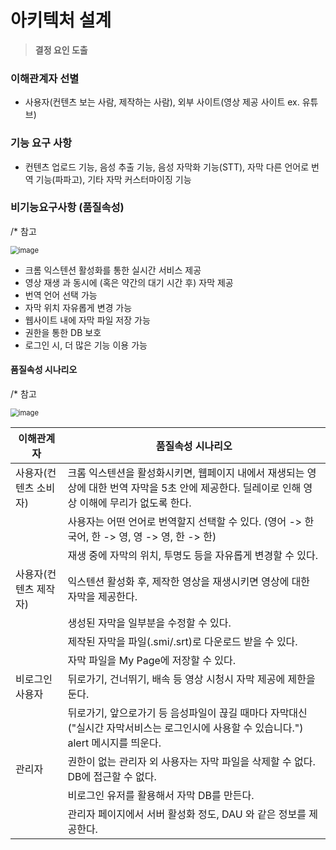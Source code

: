 # 아키텍처 설계

> **결정 요인 도출**

### 이해관계자 선별

- 사용자(컨텐츠 보는 사람, 제작하는 사람), 외부 사이트(영상 제공 사이트 ex. 유튜브)

### 기능 요구 사항

- 컨텐츠 업로드 기능, 음성 추출 기능, 음성 자막화 기능(STT), 자막 다른 언어로 번역 기능(파파고), 기타 자막 커스터마이징 기능

### 비기능요구사항 (품질속성)

/* 참고 

<img src="https://user-images.githubusercontent.com/60081206/88145824-0147bb80-cc36-11ea-923b-01b1f5b2b981.png" alt="image" style="zoom: 80%;" />

- 크롬 익스텐션 활성화를 통한 실시간 서비스 제공
- 영상 재생 과 동시에 (혹은 약간의 대기 시간 후) 자막 제공
- 번역 언어 선택 가능
- 자막 위치 자유롭게 변경 가능
- 웹사이트 내에 자막 파일 저장 가능
- 권한을 통한 DB 보호
- 로그인 시, 더 많은 기능 이용 가능



#### 품질속성 시나리오

/* 참고

<img src="https://user-images.githubusercontent.com/60081206/88156139-f562f600-cc43-11ea-93e1-786671237719.png" alt="image" style="zoom:80%;" />

| 이해관계자            | 품질속성 시나리오                                            |
| --------------------- | ------------------------------------------------------------ |
| 사용자(컨텐츠 소비자) | 크롬 익스텐션을 활성화시키면, 웹페이지 내에서 재생되는 영상에 대한 번역 자막을 5초 안에 제공한다. 딜레이로 인해 영상 이해에 무리가 없도록 한다. |
|                       | 사용자는 어떤 언어로 번역할지 선택할 수 있다. (영어 -> 한국어, 한 -> 영, 영 -> 영, 한 -> 한) |
|                       | 재생 중에 자막의 위치, 투명도 등을 자유롭게 변경할 수 있다.  |
| 사용자(컨텐츠 제작자) | 익스텐션 활성화 후, 제작한 영상을 재생시키면 영상에 대한 자막을 제공한다. |
|                       | 생성된 자막을 일부분을 수정할 수 있다.                       |
|                       | 제작된 자막을 파일(.smi/.srt)로 다운로드 받을 수 있다.       |
|                       | 자막 파일을 My Page에 저장할 수 있다.                        |
| 비로그인 사용자       | 뒤로가기, 건너뛰기, 배속 등 영상 시청시 자막 제공에 제한을 둔다. |
|                       | 뒤로가기, 앞으로가기 등 음성파일이 끊길 때마다 자막대신 ("실시간 자막서비스는 로그인시에 사용할 수 있습니다.") alert 메시지를 띄운다. |
| 관리자                | 권한이 없는 관리자 외 사용자는 자막 파일을 삭제할 수 없다. DB에 접근할 수 없다. |
|                       | 비로그인 유저를 활용해서 자막 DB를 만든다.                   |
|                       | 관리자 페이지에서 서버 활성화 정도, DAU 와 같은 정보를 제공한다. |





